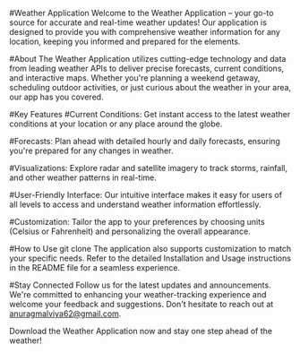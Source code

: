 #Weather Application
Welcome to the Weather Application – your go-to source for accurate and real-time weather updates! Our application is designed to provide you with comprehensive weather information for any location, keeping you informed and prepared for the elements.

#About
The Weather Application utilizes cutting-edge technology and data from leading weather APIs to deliver precise forecasts, current conditions, and interactive maps. Whether you're planning a weekend getaway, scheduling outdoor activities, or just curious about the weather in your area, our app has you covered.

#Key Features
#Current Conditions: Get instant access to the latest weather conditions at your location or any place around the globe.

#Forecasts: Plan ahead with detailed hourly and daily forecasts, ensuring you're prepared for any changes in weather.

#Visualizations: Explore radar and satellite imagery to track storms, rainfall, and other weather patterns in real-time.

#User-Friendly Interface: Our intuitive interface makes it easy for users of all levels to access and understand weather information effortlessly.

#Customization: Tailor the app to your preferences by choosing units (Celsius or Fahrenheit) and personalizing the overall appearance.

#How to Use
 git clone 
The application also supports customization to match your specific needs. Refer to the detailed Installation and Usage instructions in the README file for a seamless experience.

#Stay Connected
Follow us for the latest updates and announcements. We're committed to enhancing your weather-tracking experience and welcome your feedback and suggestions. Don't hesitate to reach out at anuragmalviya62@gmail.com.

Download the Weather Application now and stay one step ahead of the weather!
